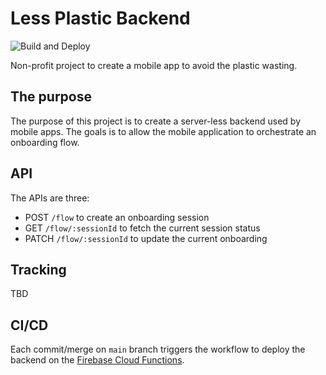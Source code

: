 # Less Plastic Backend
![Build and Deploy](https://github.com/less-plastic/less-plastic-backend/workflows/Build%20and%20Deploy/badge.svg)

Non-profit project to create a mobile app to avoid the plastic wasting.

## The purpose
The purpose of this project is to create a server-less backend used by mobile apps. The goals is to allow the mobile application to orchestrate an onboarding flow.

## API
The APIs are three:
- POST ```/flow``` to create an onboarding session
- GET ```/flow/:sessionId``` to fetch the current session status
- PATCH ```/flow/:sessionId``` to update the current onboarding

## Tracking
TBD

## CI/CD
Each commit/merge on ```main``` branch triggers the workflow to deploy the backend on the [Firebase Cloud Functions](https://firebase.google.com/docs/functions).
